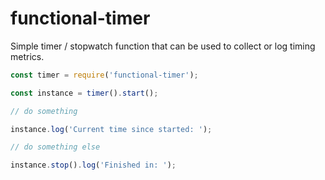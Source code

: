 # functional-timer

Simple timer / stopwatch function that can be used to collect or log timing metrics. 

```javascript
const timer = require('functional-timer');

const instance = timer().start();

// do something

instance.log('Current time since started: ');

// do something else

instance.stop().log('Finished in: ');
```
